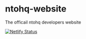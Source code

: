 # ntohq-website
 The officail ntohq developers website


[![Netlify Status](https://api.netlify.com/api/v1/badges/f55964cc-4e48-4dcd-a366-d151d33f77cf/deploy-status)](https://app.netlify.com/sites/ntohqdevs/deploys)
